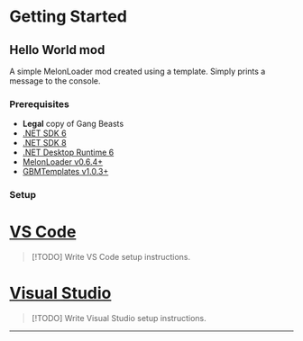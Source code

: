 # Getting Started

## Hello World mod

A simple MelonLoader mod created using a template. Simply prints a message to the console.

### Prerequisites

- **Legal** copy of Gang Beasts
- [.NET SDK 6](https://dotnet.microsoft.com/en-us/download/dotnet/6.0)
- [.NET SDK 8](https://dotnet.microsoft.com/en-us/download/dotnet/8.0)
- [.NET Desktop Runtime 6](https://dotnet.microsoft.com/en-us/download/dotnet/6.0)
- [MelonLoader v0.6.4+](https://github.com/LavaGang/MelonLoader/releases/latest)
- [GBMTemplates v1.0.3+](https://github.com/TheUltimateNuke/GBMTemplates)

### Setup

# [VS Code](#tab/setup/vscode)

> [!TODO]
> Write VS Code setup instructions.

# [Visual Studio](#tab/setup/visualstudio)

> [!TODO] Write Visual Studio setup instructions.

---
